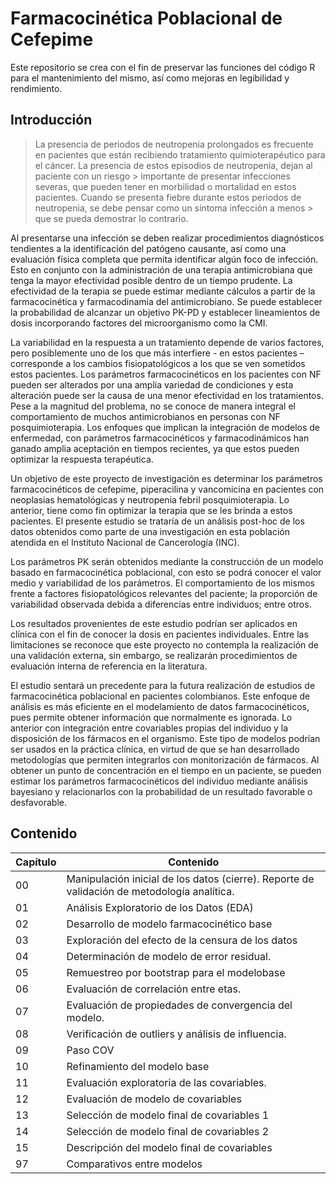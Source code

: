 ﻿# Farmacocinética Poblacional de Cefepime 

Este repositorio se crea con el fin de preservar las funciones del código R para el mantenimiento del mismo, así como mejoras en legibilidad y rendimiento. 

## Introducción
> La presencia de periodos de neutropenia prolongados es frecuente en pacientes que están recibiendo tratamiento quimioterapéutico para el cáncer. La presencia de estos episodios de neutropenia, dejan al paciente con un riesgo > importante de presentar infecciones severas, que pueden tener en morbilidad o mortalidad en estos pacientes. Cuando se presenta fiebre durante estos periodos de neutropenia, se debe pensar como un síntoma infección a menos > que se pueda demostrar lo contrario. 

Al presentarse una infección se deben realizar procedimientos diagnósticos tendientes a la identificación del patógeno causante, así como una evaluación física completa que permita identificar algún foco de infección. Esto en conjunto con la administración de una terapia antimicrobiana que tenga la mayor efectividad posible dentro de un tiempo prudente. La efectividad de la terapia se puede estimar mediante cálculos a partir de la farmacocinética y farmacodinamia del antimicrobiano. Se puede establecer la probabilidad de alcanzar un objetivo PK-PD y establecer lineamientos de dosis incorporando factores del microorganismo como la CMI. 

La variabilidad en la respuesta a un tratamiento depende de varios factores, pero posiblemente uno de los que más interfiere - en estos pacientes – corresponde a los cambios fisiopatológicos a los que se ven sometidos estos pacientes. Los parámetros farmacocinéticos en los pacientes con NF pueden ser alterados por una amplia variedad de condiciones y esta alteración puede ser la causa de una menor efectividad en los tratamientos. Pese a la magnitud del problema, no se conoce de manera integral el comportamiento de muchos antimicrobianos en personas con NF posquimioterapia. Los enfoques que implican la integración de modelos de enfermedad, con parámetros farmacocinéticos y farmacodinámicos han ganado amplia aceptación en tiempos recientes, ya que estos pueden optimizar la respuesta terapéutica.

Un objetivo de este proyecto de investigación es determinar los parámetros farmacocinéticos de cefepime, piperacilina y vancomicina en pacientes con neoplasias hematológicas y neutropenia febril posquimioterapia. Lo anterior, tiene como fin optimizar la terapia que se les brinda a estos pacientes. El presente estudio se trataría de un análisis post-hoc de los datos obtenidos como parte de una investigación en esta población atendida en el Instituto Nacional de Cancerología (INC). 

Los parámetros PK serán obtenidos mediante la construcción de un modelo basado en farmacocinética poblacional, con esto se podrá conocer el valor medio y variabilidad de los parámetros. El comportamiento de los mismos frente a factores fisiopatológicos relevantes del paciente; la proporción de variabilidad observada debida a diferencias entre individuos; entre otros. 

Los resultados provenientes de este estudio podrían ser aplicados en clínica con el fin de conocer la dosis en pacientes individuales. Entre las limitaciones se reconoce que este proyecto no contempla la realización de una validación externa, sin embargo, se realizarán procedimientos de evaluación interna de referencia en la literatura. 

El estudio sentará un precedente para la futura realización de estudios de farmacocinética poblacional en pacientes colombianos. Este enfoque de análisis es más eficiente en el modelamiento de datos farmacocinéticos, pues permite obtener información que normalmente es ignorada. Lo anterior con integración entre covariables propias del individuo y la disposición de los fármacos en el organismo. Este tipo de modelos podrían ser usados en la práctica clínica, en virtud de que se han desarrollado metodologías que permiten integrarlos con monitorización de fármacos. Al obtener un punto de concentración en el tiempo en un paciente, se pueden estimar los parámetros farmacocinéticos del individuo mediante análisis bayesiano y relacionarlos con la probabilidad de un resultado favorable o desfavorable.

## Contenido
Capítulo | Contenido
------------ | -------------
00 | Manipulación inicial de los datos (cierre). Reporte de validación de metodología analítica. 
01 | Análisis Exploratorio de los Datos (EDA)
02 | Desarrollo de modelo farmacocinético base
03 | Exploración del efecto de la censura de los datos
04 | Determinación de modelo de error residual. 
05 | Remuestreo por bootstrap para el modelobase
06 | Evaluación de correlación entre etas.
07 | Evaluación de propiedades de convergencia del modelo. 
08 | Verificación de outliers y análisis de influencia.
09 | Paso COV
10 | Refinamiento del modelo base
11 | Evaluación exploratoria de las covariables.
12 | Evaluación de modelo de covariables
13 | Selección de modelo final de covariables 1
14 | Selección de modelo final de covariables 2
15 | Descripción del modelo final de covariables
97 | Comparativos entre modelos

